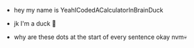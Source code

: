- hey my name is YeahICodedACalculatorInBrainDuck
- jk I'm a duck 🦆


































































- why are these dots at the start of every sentence okay nvm💀



















































































































































































































































































































































































































































































































































































































































































































































































































































































































































































































































































































































































































































































































































































































































































































































































































































































































































































































































































































































































































































































































































